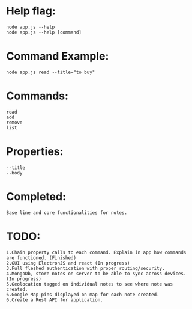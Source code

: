 # Help flag:
```
node app.js --help
node app.js --help [command]
```

# Command Example:
```
node app.js read --title="to buy"
```

# Commands:
```
read
add
remove
list
```

# Properties:
```
--title
--body
```

# Completed:
```
Base line and core functionalities for notes.
```

# TODO:

```
1.Chain property calls to each command. Explain in app how commands are functioned. (Finished)
2.GUI using ElectronJS and react (In progress)
3.Full fleshed authentication with proper routing/security.
4.MongoDb, store notes on server to be able to sync across devices. (In progress)
5.Geolocation tagged on individual notes to see where note was created.
6.Google Map pins displayed on map for each note created.
6.Create a Rest API for application.
```

